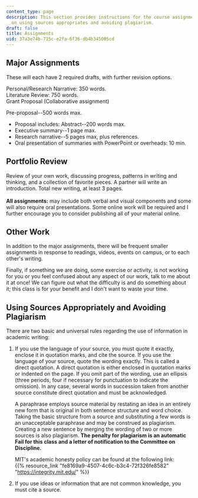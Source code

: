 ```yaml
---
content_type: page
description: This section provides instructions for the course assignments and guidelines
  on using sources appropriates and avoiding plagiarism.
draft: false
title: Assignments
uid: 37a3e74b-715c-e2fa-6f36-db4b345085cd
---
```

## Major Assignments

These will each have 2 required drafts, with further revision options.

Personal/Research Narrative: 350 words.   
Literature Review: 750 words.   
Grant Proposal (Collaborative assignment)

Pre-proposal--500 words max.

- Proposal includes: Abstract--200 words max.
- Executive summary--1 page max.
- Research narrative--5 pages max, plus references.
- Oral presentation of summaries with PowerPoint or overheads: 10 min.

## Portfolio Review

Review of your own work, discussing progress, patterns in writing and thinking, and a collection of favorite pieces. A partner will write an introduction. Total new writing, at least 3 pages.   
   
**All assignments:** may include both verbal and visual components and some will also require oral presentations. Some online work will be required and I further encourage you to consider publishing all of your material online.

## Other Work

In addition to the major assignments, there will be frequent smaller assignments in response to readings, videos, events on campus, or to each other's writing.

Finally, if something we are doing, some exercise or activity, is not working for you or you feel confused about any aspect of our work, talk to me about it at once! We can figure out what the difficulty is and do something about it; this class is for your benefit and I don't want to waste your time.

## Using Sources Appropriately and Avoiding Plagiarism

There are two basic and universal rules regarding the use of information in academic writing:

1. If you use the language of your source, you must quote it exactly, enclose it in quotation marks, and cite the source. If you use the language of your source, quote the wording exactly. This is called a direct quotation. A direct quotation is either enclosed in quotation marks or indented on the page. If you omit part of the wording, use an ellipsis (three periods, four if necessary for punctuation to indicate the omission). In any case, several words in succession taken from another source constitute direct quotation and must be acknowledged.   
      
    A paraphrase employs source material by restating an idea in an entirely new form that is original in both sentence structure and word choice. Taking the basic structure from a source and substituting a few words is an unacceptable paraphrase and may be construed as plagiarism. Creating a new sentence by merging the wording of two or more sources is also plagiarism. **The penalty for plagiarism is an automatic Fail for this class and a letter of notification to the Committee on Discipline.**   
      
    MIT's academic honesty policy can be found at the following link:   
    {{% resource_link "fe8169a9-4507-4c6c-b3c4-72f326fe8582" "https://integrity.mit.edu/" %}}
2. If you use ideas or information that are not common knowledge, you must cite a source.